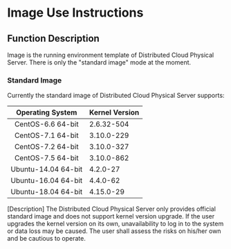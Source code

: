 # Image Use Instructions

## Function Description

Image is the running environment template of Distributed Cloud Physical Server. There is only the "standard image" mode at the moment.

### Standard Image
Currently the standard image of Distributed Cloud Physical Server supports:

|Operating System|Kernel Version|
|:--:|:--|
|CentOS-6.6 64-bit|2.6.32-504|
|CentOS-7.1  64-bit|3.10.0-229|
|CentOS-7.2  64-bit|3.10.0-327|
|CentOS-7.5  64-bit|3.10.0-862|
|Ubuntu-14.04 64-bit|4.2.0-27|
|Ubuntu-16.04 64-bit|4.4.0-62|
|Ubuntu-18.04 64-bit|4.15.0-29|


[Description] The Distributed Cloud Physical Server only provides official standard image and does not support kernel version upgrade. If the user upgrades the kernel version on its own, unavailability to log in to the system or data loss may be caused. The user shall assess the risks on his/her own and be cautious to operate.
